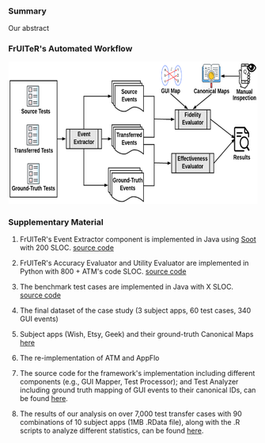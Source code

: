 ### Summary

Our abstract

### FrUITeR's Automated Workflow
<img src="figs/workflow.png" width="700px" height="288px">

### Supplementary Material

1. FrUITeR's Event Extractor component is implemented in Java using [Soot]() with 200 SLOC. [source code]()

2. FrUITeR's Accuracy Evaluator and Utility Evaluator are implemented in Python with 800 + ATM's code SLOC. [source code]()

3. The benchmark test cases are implemented in Java with X SLOC. [source code]() 

4. The final dataset of the case study (3 subject apps, 60 test cases, 340 GUI events)

5. Subject apps (Wish, Etsy, Geek) and their ground-truth Canonical Maps  [here]()

6. The re-implementation of ATM and AppFlo


2. The source code for the framework's implementation including different components (e.g., GUI Mapper, Test Processor); and Test Analyzer including ground truth mapping of GUI events to their canonical IDs, can be found [here](https://drive.google.com/file/d/1oMtoWUuzsXuNnOiUjxWEiLuQ25UrHZtW/view).

3. The results of our analysis on over 7,000 test transfer cases with 90 combinations of 10 subject apps (1MB .RData file), along with the .R scripts to analyze different statistics, can be found [here](https://drive.google.com/file/d/19nXkYnMq03WLmGDXyxIEcZuCpCWPh5uR/view).
